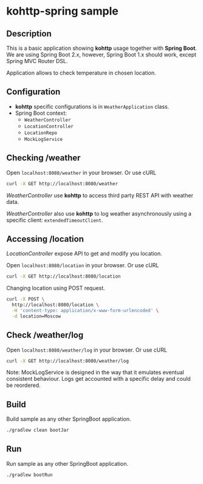 # kohttp-spring sample

## Description
This is a basic application showing **kohttp** usage together with **Spring Boot**. 
We are using Spring Boot 2.x, however, Spring Boot 1.x should work, except Spring MVC Router DSL.

Application allows to check temperature in chosen location.


## Configuration
- **kohttp** specific configurations is in `WeatherApplication` class.
- Spring Boot context:
    - `WeatherController` 
    - `LocationController`
    - `LocationRepo` 
    - `MockLogService` 
 
## Checking /weather
Open `localhost:8080/weather` in your browser.
Or use cURL
```bash
curl -X GET http://localhost:8080/weather
```

*WeatherController* use **kohttp** to access third party REST API with weather data.

*WeatherController* also use **kohttp** to log weather asynchronously using a specific client: `extendedTimeoutClient`.   


## Accessing /location
*LocationController* expose API to get and modify you location.

Open `localhost:8080/location` in your browser.
Or use cURL
```bash
curl -X GET http://localhost:8080/location
``` 

Changing location using POST request. 
```bash 
curl -X POST \
  http://localhost:8080/location \
  -H 'content-type: application/x-www-form-urlencoded' \
  -d location=Moscow
```

## Check /weather/log
Open `localhost:8080/weather/log` in your browser.
Or use cURL
```bash
curl -X GET http://localhost:8080/weather/log
```

Note: MockLogService is designed in the way that it emulates eventual consistent behaviour.
Logs get accounted with a specific delay and could be reordered. 


## Build
Build sample as any other SpringBoot application.  
```bash
./gradlew clean bootJar 
```

## Run
Run sample as any other SpringBoot application.
```bash
./gradlew bootRun
```
